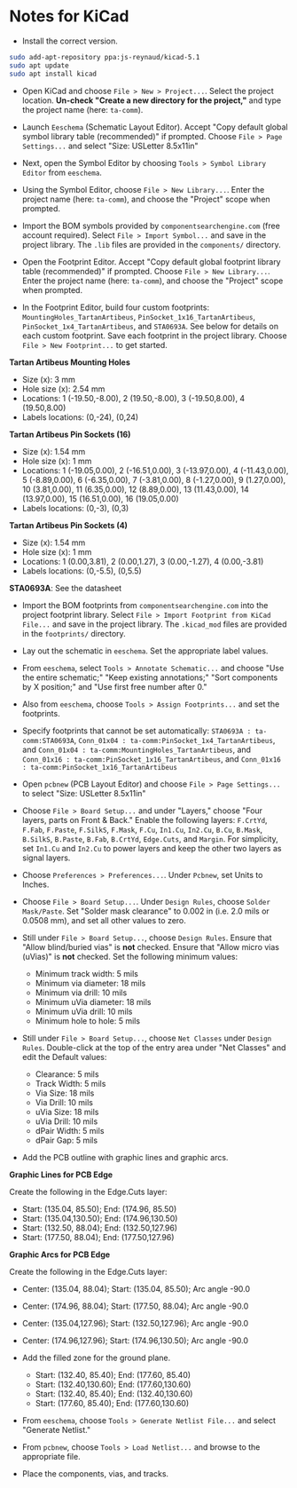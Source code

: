 # Notes for KiCad

* Install the correct version.

```bash
sudo add-apt-repository ppa:js-reynaud/kicad-5.1
sudo apt update
sudo apt install kicad
```

* Open KiCad and choose `File > New > Project...`. Select the project location.
  **Un-check "Create a new directory for the project,"** and type the project
  name (here: `ta-comm`).

* Launch `Eeschema` (Schematic Layout Editor). Accept "Copy default global
  symbol library table (recommended)" if prompted. Choose
  `File > Page Settings...` and select "Size: USLetter 8.5x11in"

* Next, open the Symbol Editor by choosing `Tools > Symbol Library Editor` from
  `eeschema`.

* Using the Symbol Editor, choose `File > New Library...`. Enter the project
  name (here: `ta-comm`), and choose the "Project" scope when prompted.

* Import the BOM symbols provided by `componentsearchengine.com` (free account
  required). Select `File > Import Symbol...` and save in the project library.
  The `.lib` files are provided in the `components/` directory.

* Open the Footprint Editor. Accept "Copy default global footprint library table
  (recommended)" if prompted. Choose `File > New Library...`. Enter the project
  name (here: `ta-comm`), and choose the "Project" scope when prompted.

* In the Footprint Editor, build four custom footprints:
  `MountingHoles_TartanArtibeus`, `PinSocket_1x16_TartanArtibeus`,
  `PinSocket_1x4_TartanArtibeus`, and `STA0693A`. See below for details on each
  custom footprint. Save each footprint in the project library. Choose
  `File > New Footprint...` to get started.

**Tartan Artibeus Mounting Holes**

* Size (x): 3 mm
* Hole size (x): 2.54 mm
* Locations: 1 (-19.50,-8.00), 2 (19.50,-8.00), 3 (-19.50,8.00), 4 (19.50,8.00)
* Labels locations: (0,-24), (0,24)

**Tartan Artibeus Pin Sockets (16)**

* Size (x): 1.54 mm
* Hole size (x): 1 mm
* Locations: 1 (-19.05,0.00), 2 (-16.51,0.00), 3 (-13.97,0.00), 4 (-11.43,0.00),
  5 (-8.89,0.00), 6 (-6.35,0.00), 7 (-3.81,0.00), 8 (-1.27,0.00), 9 (1.27,0.00),
  10 (3.81,0.00), 11 (6.35,0.00), 12 (8.89,0.00), 13 (11.43,0.00),
  14 (13.97,0.00), 15 (16.51,0.00), 16 (19.05,0.00)
* Labels locations: (0,-3), (0,3)

**Tartan Artibeus Pin Sockets (4)**

* Size (x): 1.54 mm
* Hole size (x): 1 mm
* Locations: 1 (0.00,3.81), 2 (0.00,1.27), 3 (0.00,-1.27), 4 (0.00,-3.81)
* Labels locations: (0,-5.5), (0,5.5)

**STA0693A**: See the datasheet

* Import the BOM footprints from `componentsearchengine.com` into the project
  footprint library. Select `File > Import Footprint from KiCad File...` and
  save in the project library. The `.kicad_mod` files are provided in the
  `footprints/` directory.

* Lay out the schematic in `eeschema`. Set the appropriate label values.

* From `eeschema`, select `Tools > Annotate Schematic...` and choose "Use the
  entire schematic;" "Keep existing annotations;" "Sort components by X
  position;" and "Use first free number after 0."

* Also from `eeschema`, choose `Tools > Assign Footprints...` and set the
  footprints.

* Specify footprints that cannot be set automatically:
  `STA0693A : ta-comm:STA0693A`,
  `Conn_01x04 : ta-comm:PinSocket_1x4_TartanArtibeus`, and
  `Conn_01x04 : ta-comm:MountingHoles_TartanArtibeus`, and
  `Conn_01x16 : ta-comm:PinSocket_1x16_TartanArtibeus`, and
  `Conn_01x16 : ta-comm:PinSocket_1x16_TartanArtibeus`

* Open `pcbnew` (PCB Layout Editor) and choose `File > Page Settings...` to
  select "Size: USLetter 8.5x11in"

* Choose `File > Board Setup...` and under "Layers," choose "Four layers, parts
  on Front & Back." Enable the following layers: `F.CrtYd`, `F.Fab`, `F.Paste`,
  `F.SilkS`, `F.Mask`, `F.Cu`, `In1.Cu`, `In2.Cu`, `B.Cu`, `B.Mask`, `B.SilkS`,
  `B.Paste`, `B.Fab`, `B.CrtYd`, `Edge.Cuts`, and `Margin`. For simplicity, set
  `In1.Cu` and `In2.Cu` to power layers and keep the other two layers as signal
  layers.

* Choose `Preferences > Preferences...`. Under `Pcbnew`, set Units to Inches.

* Choose `File > Board Setup...`. Under `Design Rules`, choose
  `Solder Mask/Paste`. Set "Solder mask clearance" to 0.002 in (i.e. 2.0 mils or
  0.0508 mm), and set all other values to zero.

* Still under `File > Board Setup...`, choose `Design Rules`. Ensure that "Allow
  blind/buried vias" is **not** checked. Ensure that "Allow micro vias (uVias)"
  is **not** checked. Set the following minimum values:
  * Minimum track width: 5 mils
  * Minimum via diameter: 18 mils
  * Minimum via drill: 10 mils
  * Minimum uVia diameter: 18 mils
  * Minimum uVia drill: 10 mils
  * Minimum hole to hole: 5 mils

* Still under `File > Board Setup...`, choose `Net Classes` under
  `Design Rules`. Double-click at the top of the entry area under "Net Classes"
  and edit the Default values:
  * Clearance: 5 mils
  * Track Width: 5 mils
  * Via Size: 18 mils
  * Via Drill: 10 mils
  * uVia Size: 18 mils
  * uVia Drill: 10 mils
  * dPair Width: 5 mils
  * dPair Gap: 5 mils

* Add the PCB outline with graphic lines and graphic arcs.

**Graphic Lines for PCB Edge**

Create the following in the Edge.Cuts layer:
* Start: (135.04, 85.50); End: (174.96, 85.50)
* Start: (135.04,130.50); End: (174.96,130.50)
* Start: (132.50, 88.04); End: (132.50,127.96)
* Start: (177.50, 88.04); End: (177.50,127.96)

**Graphic Arcs for PCB Edge**

Create the following in the Edge.Cuts layer:
* Center: (135.04, 88.04); Start: (135.04, 85.50); Arc angle -90.0
* Center: (174.96, 88.04); Start: (177.50, 88.04); Arc angle -90.0
* Center: (135.04,127.96); Start: (132.50,127.96); Arc angle -90.0
* Center: (174.96,127.96); Start: (174.96,130.50); Arc angle -90.0

* Add the filled zone for the ground plane.
  * Start: (132.40, 85.40); End: (177.60, 85.40)
  * Start: (132.40,130.60); End: (177.60,130.60)
  * Start: (132.40, 85.40); End: (132.40,130.60)
  * Start: (177.60, 85.40); End: (177.60,130.60)



* From `eeschema`, choose `Tools > Generate Netlist File...` and select
  "Generate Netlist."

* From `pcbnew`, choose `Tools > Load Netlist...` and browse to the appropriate
  file.

* Place the components, vias, and tracks.

